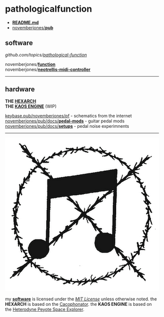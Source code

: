 # pathologicalfunction

* [**README.md**](https://github.com/novemberjones/pub/tree/main/docs/README.md)
* [novemberjones/**pub**](https://github.com/novemberjones/pub)

## software

*github.com/topics/[pathological-function](https://github.com/topics/pathological-function)*  

novemberjones/[**function**](https://github.com/novemberjones/function)  
novemberjones/[**neotrellis-midi-controller**](https://github.com/novemberjones/neotrellis-midi-controller)  

---

## hardware

**THE [HEXARCH](https://novemberjones.github.io/HEXARCH)**  
**THE [KAOS ENGINE](https://novemberjones.github.io/KAOS)** (WIP)  

[keybase.pub/novemberjones/pf](https://keybase.pub/novemberjones/pf) - schematics from the internet  
[novemberjones/pub/docs/**pedal-mods**](https://github.com/novemberjones/pub/tree/main/docs/pedal-mods) - guitar pedal mods  
[novemberjones/pub/docs/**setups**](https://github.com/novemberjones/pub/tree/main/docs/setups) - pedal noise experimnents

---

<p align="center">
<img src="https://raw.githubusercontent.com/novemberjones/pub/main/img/noisemusic.png" onload="this.width/=4;this.onload=null;" />
</p>

my <ins>**software**</ins> is licensed under the [*MIT License*](https://mit-license.org/) unless otherwise noted. the **HEXARCH** is based
on the [Cacophonator](https://www.theremin.us/Circuit_Library/cacophonator.html). the **KAOS ENGINE** is based
on the [Heterodyne Peyote Space Explorer](http://beavisaudio.com/projects/cmossynthesizers/).
